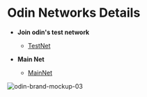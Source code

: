 # Odin Networks Details

* **Join odin's test network** 
  * [TestNet](https://github.com/ODIN-PROTOCOL/networks/tree/master/testnets/odin-testnet-havi)

* **Main Net** 
  * [MainNet](https://github.com/ODIN-PROTOCOL/networks/tree/master/mainnets/odin-mainnet-freya)

![odin-brand-mockup-03](https://user-images.githubusercontent.com/4744196/144595887-b3a73300-acff-4d61-9615-44a7c1362c4f.jpg)


